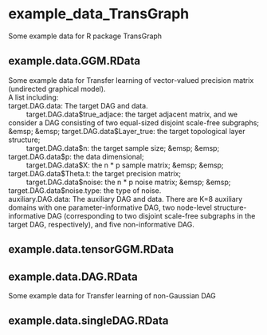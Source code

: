 # example_data_TransGraph
Some example data for R package TransGraph

## example.data.GGM.RData
Some example data for Transfer learning of vector-valued precision matrix (undirected graphical model).    
A list including:    
target.DAG.data: The target DAG and data.    
   &emsp; &emsp; target.DAG.data$true_adjace: the target adjacent matrix, and we consider a DAG consisting of two equal-sized disjoint scale-free subgraphs;    
   &emsp; &emsp; target.DAG.data$Layer_true: the target topological layer structure;    
   &emsp; &emsp; target.DAG.data$n: the target sample size;    
   &emsp; &emsp; target.DAG.data$p: the data dimensional;    
   &emsp; &emsp; target.DAG.data$X: the n * p sample matrix;    
   &emsp; &emsp; target.DAG.data$Theta.t: the target precision matrix;    
   &emsp; &emsp; target.DAG.data$noise: the n * p noise matrix;    
   &emsp; &emsp; target.DAG.data$noise.type: the type of noise.    
auxiliary.DAG.data: The auxiliary DAG and data. There are K=8 auxiliary domains with one parameter-informative DAG, two node-level structure-informative DAG (corresponding to two disjoint scale-free subgraphs in the target DAG, respectively), and five non-informative DAG.    
  
## example.data.tensorGGM.RData



## example.data.DAG.RData

Some example data for Transfer learning of non-Gaussian DAG

## example.data.singleDAG.RData




